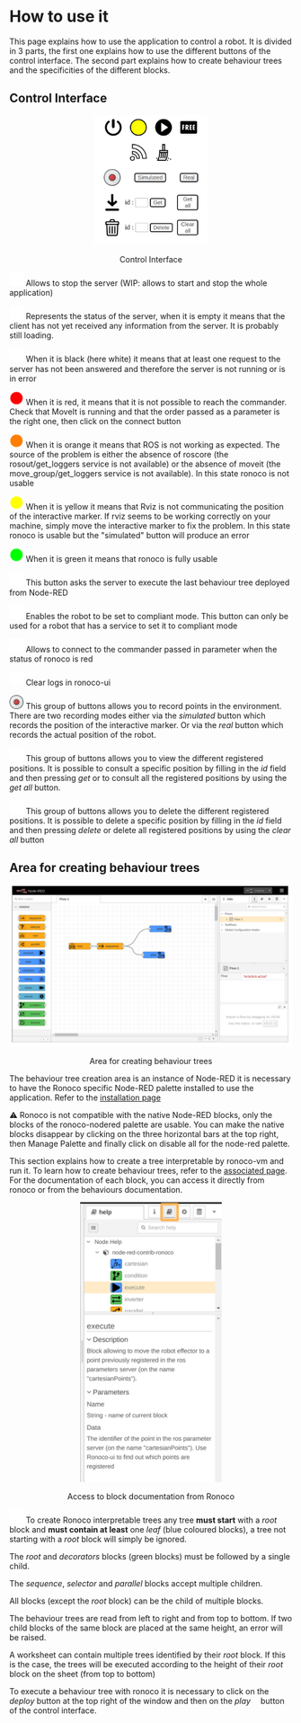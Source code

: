 # How to use it

This page explains how to use the application to control a robot. It is divided in 3 parts, the first one explains how to use the different buttons of the control interface. The second part explains how to create behaviour trees and the specificities of the different blocks.

## Control Interface

<center>
<img src="../static/boutons-ui.png" width="40%" ></img>

Control Interface
</center>


<img src="../static/shutdown.svg" width="5%"></img> Allows to stop the server (WIP: allows to start and stop the whole application)

<img src="../static/circle.svg" width="5%"></img> Represents the status of the server, when it is empty it means that the client has not yet received any information from the server. It is probably still loading.

<img src="../static/circle_black.svg" width="5%"></img> When it is black (here white) it means that at least one request to the server has not been answered and therefore the server is not running or is in error


<img src="../static/circle_red.svg" width="5%"></img> When it is red, it means that it is not possible to reach the commander. Check that MoveIt is running and that the order passed as a parameter is the right one, then click on the connect button

<img src="../static/circle_orange.svg" width="5%"></img> When it is orange it means that ROS is not working as expected. The source of the problem is either the absence of roscore (the rosout/get_loggers service is not available) or the absence of moveit (the move_group/get_loggers service is not available). In this state ronoco is not usable

<img src="../static/circle_yellow.svg" width="5%"></img> When it is yellow it means that Rviz is not communicating the position of the interactive marker. If rviz seems to be working correctly on your machine, simply move the interactive marker to fix the problem. In this state ronoco is usable but the "simulated" button will produce an error

<img src="../static/circle_green.svg" width="5%"></img> When it is green it means that ronoco is fully usable

<img src="../static/play.svg" width="5%"></img> This button asks the server to execute the last behaviour tree deployed from Node-RED

<img src="../static/free.svg" width="5%"></img> Enables the robot to be set to compliant mode. This button can only be used for a robot that has a service to set it to compliant mode

<img src="../static/connect.svg" width="5%"></img> Allows to connect to the commander passed in parameter when the status of ronoco is red

<img src="../static/clear.svg" width="5%"></img> Clear logs in ronoco-ui

<img src="../static/record.svg" width="5%"></img> This group of buttons allows you to record points in the environment. There are two recording modes either via the *simulated* button which records the position of the interactive marker. Or via the *real* button which records the actual position of the robot.

<img src="../static/get.svg" width="5%"></img> This group of buttons allows you to view the different registered positions. It is possible to consult a specific position by filling in the *id* field and then pressing *get* or to consult all the registered positions by using the *get all* button.

<img src="../static/trash.svg" width="5%"></img> This group of buttons allows you to delete the different registered positions. It is possible to delete a specific position by filling in the *id* field and then pressing *delete* or delete all registered positions by using the *clear all* button

## Area for creating behaviour trees

<center>
<img src="../static/areaBT.png" width="100%" ></img>

Area for creating behaviour trees
</center>

The behaviour tree creation area is an instance of Node-RED it is necessary to have the Ronoco specific Node-RED palette installed to use the application. Refer to the [installation page](installation.md)

⚠️ Ronoco is not compatible with the native Node-RED blocks, only the blocks of the ronoco-nodered palette are usable. You can make the native blocks disappear by clicking on the three horizontal bars at the top right, then Manage Palette and finally click on disable all for the node-red palette.

This section explains how to create a tree interpretable by ronoco-vm and run it. To learn how to create behaviour trees, refer to the [associated page](bt.md). For the documentation of each block, you can access it directly from ronoco or from the behaviours documentation.

<center>
<img src="../static/doc.png" width="50%" ></img>

Access to block documentation from Ronoco
</center>

<img src="../static/nodered/root.svg" width="5%" ></img> To create Ronoco interpretable trees any tree **must start** with a *root* block and **must contain at least** one *leaf* (blue coloured blocks), a tree not starting with a *root* block will simply be ignored.

The *root* and *decorators* blocks (green blocks) must be followed by a single child.

The *sequence*, *selector* and *parallel* blocks accept multiple children.

All blocks (except the *root* block) can be the child of multiple blocks.

The behaviour trees are read from left to right and from top to bottom. If two child blocks of the same block are placed at the same height, an error will be raised.

A worksheet can contain multiple trees identified by their *root* block. If this is the case, the trees will be executed according to the height of their *root* block on the sheet (from top to bottom)

To execute a behaviour tree with ronoco it is necessary to click on the *deploy* button at the top right of the window and then on the *play* <img src="../static/play.svg" width="2%" ></img> button of the control interface.